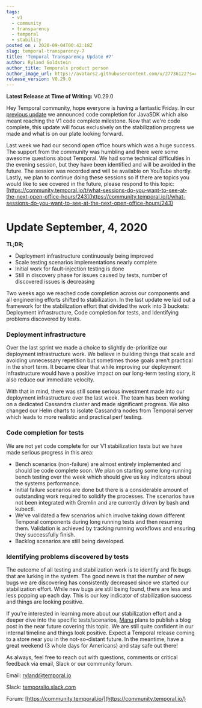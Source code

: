 ```yaml
---
tags:
  - v1
  - community
  - transparency
  - temporal
  - stability
posted_on_: 2020-09-04T00:42:18Z
slug: temporal-transparency-7
title: 'Temporal Transparency Update #7'
author: Ryland Goldstein
author_title: Temporals product person
author_image_url: https://avatars2.githubusercontent.com/u/27736122?s=460&u=7b6a3e58ec7ed7157f23f51e91a2f4cd2028d606&v=4
release_version: V0.29.0
---
```


<!--truncate-->

**Latest Release at Time of Writing:** V0.29.0

Hey Temporal community, hope everyone is having a fantastic Friday. In our [previous update](https://docs.temporal.io/blog/temporal-transparency-6) we announced code completion for JavaSDK which also meant reaching the V1 code complete milestone. Now that we're code complete, this update will focus exclusively on the stabilization progress we made and what is on our plate looking forward.

Last week we had our second open office hours which was a huge success. The support from the community was humbling and there were some awesome questions about Temporal. We had some technical difficulties in the evening session, but they have been identified and will be avoided in the future. The session was recorded and will be available on YouTube shortly. Lastly, we plan to continue doing these sessions so if there are topics you would like to see covered in the future, please respond to this topic:
[https://community.temporal.io/t/what-sessions-do-you-want-to-see-at-the-next-open-office-hours/243](https://community.temporal.io/t/what-sessions-do-you-want-to-see-at-the-next-open-office-hours/243)

# Update September, 4, 2020

**TL;DR;**

- Deployment infrastructure continuously being improved
- Scale testing scenarios implementations nearly complete
- Initial work for fault-injection testing is done
- Still in discovery phase for issues caused by tests, number of discovered issues is decreasing

Two weeks ago we reached code completion across our components and all engineering efforts shifted to stabilization. In the last update we laid out a framework for the stabilization effort that divided the work into 3 buckets: Deployment infrastructure, Code completion for tests, and Identifying problems discovered by tests.

### Deployment infrastructure

Over the last sprint we made a choice to slightly de-prioritize our deployment infrastructure work. We believe in building things that scale and avoiding unnecessary repetition but sometimes those goals aren't practical in the short term. It became clear that while improving our deployment infrastructure would have a positive impact on our long-term testing story, it also reduce our immediate velocity.

With that in mind, there was still some serious investment made into our deployment infrastructure over the last week. The team has been working on a dedicated Cassandra cluster and made significant progress. We also changed our Helm charts to isolate Cassandra nodes from Temporal server which leads to more realistic and practical perf testing.

### Code completion for tests

We are not yet code complete for our V1 stabilization tests but we have made serious progress in this area:

- Bench scenarios (non-failure) are almost entirely implemented and should be code complete soon. We plan on starting some long-running bench testing over the week which should give us key indicators about the systems performance.
- Initial failure scenarios are done but there is a considerable amount of outstanding work required to solidify the processes. The scenarios have not been integrated with Gremlin and are currently driven by bash and kubectl.
- We've validated a few scenarios which involve taking down different Temporal components during long running tests and then resuming them. Validation is achieved by tracking running workflows and ensuring they successfully finish.
- Backlog scenarios are still being developed.

### Identifying problems discovered by tests

The outcome of all testing and stabilization work is to identify and fix bugs that are lurking in the system. The good news is that the number of new bugs we are discovering has consistently decreased since we started our stabilization effort. While new bugs are still being found, there are less and less popping up each day. This is our key indicator of stabilization success and things are looking positive.

If you're interested in learning more about our stabilization effort and a deeper dive into the specific tests/scenarios, [Manu](https://github.com/temporalio/team) plans to publish a blog post in the near future covering this topic. We are still quite confident in our internal timeline and things look positive. Expect a Temporal release coming to a store near you in the not-so-distant future. In the meantime, have a great weekend (3 whole days for Americans) and stay safe out there!

As always, feel free to reach out with questions, comments or critical feedback via email, Slack or our community forum.

Email: [ryland@temporal.io](mailto:ryland@temporal.io)

Slack: [temporalio.slack.com](https://join.slack.com/t/temporalio/shared_invite/zt-onhti57l-J0bl~Tr7MqSUnIc1upjRkw)

Forum: [https://community.temporal.io/](https://community.temporal.io/)
